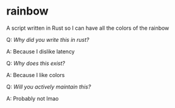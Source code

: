 # rainbow

A script written in Rust so I can have all the colors of the rainbow

Q: *Why did you write this in rust?*

A: Because I dislike latency

Q: *Why does this exist?*

A: Because I like colors

Q: *Will you actively maintain this?*

A: Probably not lmao

